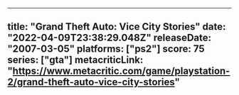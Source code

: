 
---
title: "Grand Theft Auto: Vice City Stories"
date: "2022-04-09T23:38:29.048Z"
releaseDate: "2007-03-05"
platforms: ["ps2"]
score: 75
series: ["gta"]
metacriticLink: "https://www.metacritic.com/game/playstation-2/grand-theft-auto-vice-city-stories"
---
